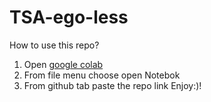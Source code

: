 # TSA-ego-less
How to use this repo?
1. Open [google colab](https://colab.research.google.com/)
2. From file menu choose open Notebok
3. From github tab paste the repo link
Enjoy:)!